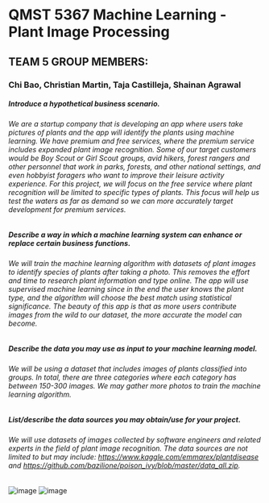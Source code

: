 # QMST 5367 Machine Learning - Plant Image Processing

## TEAM 5 GROUP MEMBERS:
### Chi Bao, Christian Martin, Taja Castilleja, Shainan Agrawal



##### Introduce a hypothetical business scenario. 
###### We are a startup company that is developing an app where users take pictures of plants and the app will identify the plants using machine learning. We have premium and free services, where the premium service includes expanded plant image recognition. Some of our target customers would be Boy Scout or Girl Scout groups, avid hikers, forest rangers and other personnel that work in parks, forests, and other national settings, and even hobbyist foragers who want to improve their leisure activity experience. For this project, we will focus on the free service where plant recognition will be limited to specific types of plants. This focus will help us test the waters as far as demand so we can more accurately target development for premium services.

##### Describe a way in which a machine learning system can enhance or replace certain business functions. 
###### We will train the machine learning algorithm with datasets of plant images to identify species of plants after taking a photo. This removes the effort and time to research plant information and type online. The app will use supervised machine learning since in the end the user knows the plant type, and the algorithm will choose the best match using statistical significance. The beauty of this app is that as more users contribute images from the wild to our dataset, the more accurate the model can become.

##### Describe the data you may use as input to your machine learning model. 
###### We will be using a dataset that includes images of plants classified into groups. In total, there are three categories where each category has between 150-300 images. We may gather more photos to train the machine learning algorithm.

##### List/describe the data sources you may obtain/use for your project. 
###### We will use datasets of images collected by software engineers and related experts in the field of plant image recognition. The data sources are not limited to but may include: https://www.kaggle.com/emmarex/plantdisease and https://github.com/bazilione/poison_ivy/blob/master/data_all.zip.





![image](https://user-images.githubusercontent.com/70920238/116766896-8ac0c100-a9f2-11eb-8144-7f00e860efb1.png)
![image](https://user-images.githubusercontent.com/70920238/116766912-a1671800-a9f2-11eb-80d3-cae7e59acb2c.png)







